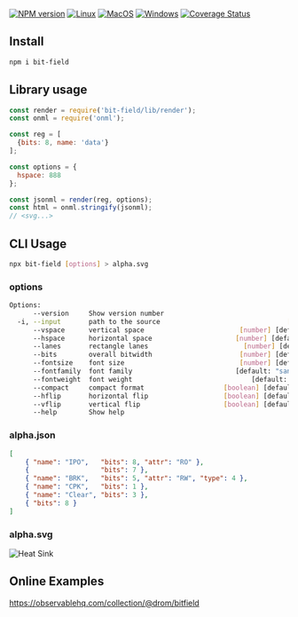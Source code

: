 [![NPM version](https://img.shields.io/npm/v/bit-field.svg)](https://www.npmjs.org/package/bit-field)
[![Linux](https://github.com/wavedrom/bitfield/actions/workflows/linux.yml/badge.svg)](https://github.com/wavedrom/bitfield/actions/workflows/linux.yml)
[![MacOS](https://github.com/wavedrom/bitfield/actions/workflows/macos.yml/badge.svg)](https://github.com/wavedrom/bitfield/actions/workflows/macos.yml)
[![Windows](https://github.com/wavedrom/bitfield/actions/workflows/windows.yml/badge.svg)](https://github.com/wavedrom/bitfield/actions/workflows/windows.yml)
[![Coverage Status](https://coveralls.io/repos/github/wavedrom/bitfield/badge.svg?branch=trunk)](https://coveralls.io/github/wavedrom/bitfield?branch=trunk)

## Install

```sh
npm i bit-field
```

## Library usage

```js
const render = require('bit-field/lib/render');
const onml = require('onml');

const reg = [
  {bits: 8, name: 'data'}
];

const options = {
  hspace: 888
};

const jsonml = render(reg, options);
const html = onml.stringify(jsonml);
// <svg...>
```

## CLI Usage

```sh
npx bit-field [options] > alpha.svg
```

### options

```sh
Options:
      --version     Show version number                                [boolean]
  -i, --input       path to the source                                [required]
      --vspace      vertical space                        [number] [default: 80]
      --hspace      horizontal space                     [number] [default: 640]
      --lanes       rectangle lanes                        [number] [default: 2]
      --bits        overall bitwidth                      [number] [default: 32]
      --fontsize    font size                             [number] [default: 14]
      --fontfamily  font family                          [default: "sans-serif"]
      --fontweight  font weight                              [default: "normal"]
      --compact     compact format                    [boolean] [default: false]
      --hflip       horizontal flip                   [boolean] [default: false]
      --vflip       vertical flip                     [boolean] [default: false]
      --help        Show help                                          [boolean]
```

### alpha.json

```json
[
    { "name": "IPO",   "bits": 8, "attr": "RO" },
    {                  "bits": 7 },
    { "name": "BRK",   "bits": 5, "attr": "RW", "type": 4 },
    { "name": "CPK",   "bits": 1 },
    { "name": "Clear", "bits": 3 },
    { "bits": 8 }
]
```
### alpha.svg

![Heat Sink](test/alpha.svg)

## Online Examples

https://observablehq.com/collection/@drom/bitfield
